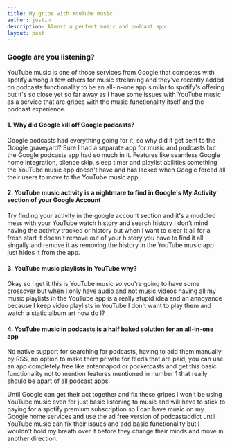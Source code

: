 ```yaml
---
title: My gripe with YouTube music
author: justin
description: Almost a perfect music and podcast app
layout: post
---
```


###  Google are you listening?

YouTube music is one of those services from Google that competes with spotify among a few others for music streaming and they've recently added on podcasts functionality to be an all-in-one app similar to spotify's offering but it's so close yet so far away as I have some issues with YouTube music as a service that are gripes with the music functionality itself and the podcast experience. 

#### 1. Why did Google kill off Google podcasts?
Google podcasts had everything going for it, so why did it get sent to the Google graveyard? Sure I had a separate app for music and podcasts but the Google podcasts app had so much in it. Features like seamless Google home integration, silence skip, sleep timer and playlist abilities something the YouTube music app doesn't have and has lacked when Google forced all their users to move to the YouTube music app. 

#### 2. YouTube music activity is a nightmare to find in Google's My Activity section of your Google Account
Try finding your activity in the google account section and it's a muddled mess with your YouTube watch history and search history I don't mind having the activity tracked or history but when I want to clear it all for a fresh start it doesn't remove out of your history you have to find it all singally and remove it as removing the history in the YouTube music app just hides it from the app.

#### 3. YouTube music playlists in YouTube why?
Okay so I get it this is YouTube music so you're going to have some crossover but when I only have audio and not music videos having all my music playlists in the YouTube app is a really stupid idea and an annoyance because I keep video playlists in YouTube I don't want to play them and watch a static album art now do I? 

#### 4. YouTube music in podcasts is a half baked solution for an all-in-one app
No native support for searching for podcasts, having to add them manually by RSS, no option to make them private for feeds that are paid, you can use an app completely free like antennapod or pocketcasts and get this basic functionality not to mention features mentioned in number 1 that really should be apart of all podcast apps.

Until Google can get their act together and fix these gripes I won't be using YouTube music even for just basic listening to music and will have to stick to paying for a spotify premium subscription so I can have music on my Google home services and use the ad free version of podcastaddict until YouTube music can fix their issues and add basic functionality but I wouldn't hold my breath over it before they change their minds and move in another direction.
